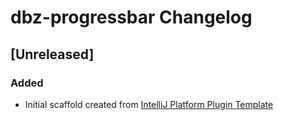 <!-- Keep a Changelog guide -> https://keepachangelog.com -->

# dbz-progressbar Changelog

## [Unreleased]
### Added
- Initial scaffold created from [IntelliJ Platform Plugin Template](https://github.com/JetBrains/intellij-platform-plugin-template)
